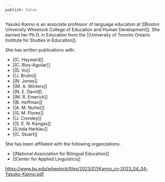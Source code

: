 ```yaml
---
publish: false
---
```


Yasuko Kanno is an associate professor of language education at [[Boston University Wheelock College of Education and Human Development]]. She earned her Ph.D. in Education from the [[University of Toronto Ontario Institute for Studies in Education]].

She has written publications with:
- [[C. Hayward]]
- [[C. Rios-Aguilar]]
- [[D. Vo]]
- [[J. Bruhn]]
- [[N. Jones]]
- [[M. A. Winters]]
- [[N. E. David]]
- [[M. R. Emerick]]
- [[B. Hoffman]]
- [[A. M. Nuñez]]
- [[S. M. Flores]]
- [[J. Cromley]]
- [[S. E. N. Kangas]]
- [[Linda Harklau]]
- [[C. Stuart]]

She has been affiliated with the following organizations.
- [[National Association for Bilingual Education]]
- [[Center for Applied Linguistics]]

https://www.bu.edu/wheelock/files/2023/07/Kanno_cv-2023_04_04-Yasuko-Kanno.pdf